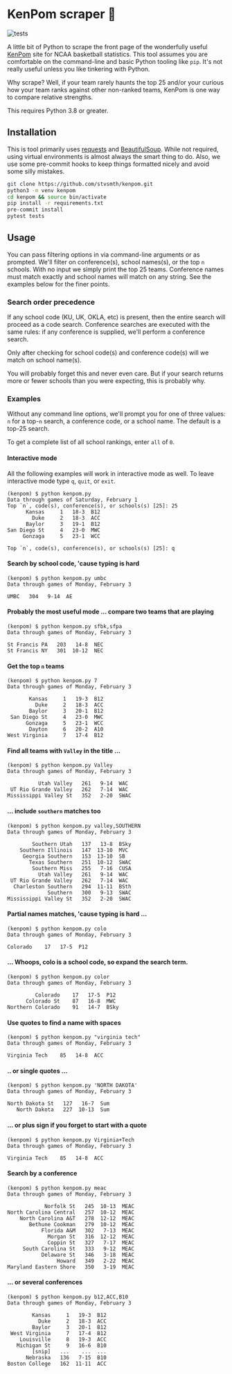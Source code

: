 # KenPom scraper 🏀

![tests](https://github.com/stvsmth/kenpom/workflows/tests/badge.svg)

A little bit of Python to scrape the front page of the wonderfully useful
[KenPom](https://kenpom.com) site for NCAA basketball statistics. This tool assumes
you are comfortable on the command-line and basic Python tooling like `pip`. It's
not really useful unless you like tinkering with Python.

Why scrape? Well, if your team rarely haunts the top 25 and/or your curious how your
team ranks against other non-ranked teams, KenPom is one way to compare relative
strengths.

This requires Python 3.8 or greater.

## Installation

This is tool primarily uses [requests](https://requests.readthedocs.io/en/master/)
and [BeautifulSoup](https://www.crummy.com/software/BeautifulSoup/bs4/doc/). While not
required, using virtual environments is almost always the smart thing to do. Also, we
use some pre-commit hooks to keep things formatted nicely and avoid some silly mistakes.

```bash
git clone https://github.com/stvsmth/kenpom.git
python3 -m venv kenpom
cd kenpom && source bin/activate
pip install -r requirements.txt
pre-commit install
pytest tests
```

## Usage

You can pass filtering options in via command-line arguments or as prompted. We'll
filter on conference(s), school names(s), or the top `n` schools. With no input we
simply print the top 25 teams. Conference names must match exactly and school names
will match on any string. See the examples below for the finer points.

### Search order precedence
If any school code (KU, UK, OKLA, etc) is present, then the entire search will
proceed as a code search. Conference searches are executed with the same rules: if any
conference is supplied, we'll perform a conference search.

Only after checking for school code(s) and conference code(s) will we match on school
name(s).

You will probably forget this and never even care. But if your search returns more or
fewer schools than you were expecting, this is probably why.

### Examples

Without any command line options, we'll prompt you for one of three values: `n` for
a top-`n` search, a conference code, or a school name. The default is a top-25 search.

To get a complete list of all school rankings, enter `all` of `0`.

#### Interactive mode

All the following examples will work in interactive mode as well. To leave interactive
mode type `q`, `quit`, or `exit`.

    (kenpom) $ python kenpom.py
    Data through games of Saturday, February 1
    Top `n`, code(s), conference(s), or schools(s) [25]: 25
          Kansas     1   18-3  B12
            Duke     2   18-3  ACC
          Baylor     3   19-1  B12
    San Diego St     4   23-0  MWC
         Gonzaga     5   23-1  WCC

    Top `n`, code(s), conference(s), or schools(s) [25]: q

[//]: # (Edit doc-gen.txt rather than the following content)
#### Search by school code, 'cause typing is hard
    (kenpom) $ python kenpom.py umbc
    Data through games of Monday, February 3

    UMBC   304   9-14  AE

[//]: # (Edit doc-gen.txt rather than the following content)
#### Probably the most useful mode ... compare two teams that are playing
    (kenpom) $ python kenpom.py sfbk,sfpa
    Data through games of Monday, February 3

    St Francis PA   203   14-8  NEC
    St Francis NY   301  10-12  NEC

[//]: # (Edit doc-gen.txt rather than the following content)
#### Get the top `n` teams
    (kenpom) $ python kenpom.py 7
    Data through games of Monday, February 3

           Kansas     1   19-3  B12
             Duke     2   18-3  ACC
           Baylor     3   20-1  B12
     San Diego St     4   23-0  MWC
          Gonzaga     5   23-1  WCC
           Dayton     6   20-2  A10
    West Virginia     7   17-4  B12

[//]: # (Edit doc-gen.txt rather than the following content)
#### Find all teams with `Valley` in the title ...
    (kenpom) $ python kenpom.py Valley
    Data through games of Monday, February 3

              Utah Valley   261   9-14  WAC
     UT Rio Grande Valley   262   7-14  WAC
    Mississippi Valley St   352   2-20  SWAC

[//]: # (Edit doc-gen.txt rather than the following content)
#### ... include `southern` matches too
    (kenpom) $ python kenpom.py valley,SOUTHERN
    Data through games of Monday, February 3

            Southern Utah   137   13-8  BSky
        Southern Illinois   147  13-10  MVC
         Georgia Southern   153  13-10  SB
           Texas Southern   251  10-12  SWAC
            Southern Miss   255   7-16  CUSA
              Utah Valley   261   9-14  WAC
     UT Rio Grande Valley   262   7-14  WAC
      Charleston Southern   294  11-11  BSth
                 Southern   300   9-13  SWAC
    Mississippi Valley St   352   2-20  SWAC

[//]: # (Edit doc-gen.txt rather than the following content)
#### Partial names matches, 'cause typing is hard ...
    (kenpom) $ python kenpom.py colo
    Data through games of Monday, February 3

    Colorado    17   17-5  P12

[//]: # (Edit doc-gen.txt rather than the following content)
#### ... Whoops, colo is a school code, so expand the search term.
    (kenpom) $ python kenpom.py color
    Data through games of Monday, February 3

             Colorado    17   17-5  P12
          Colorado St    87   16-8  MWC
    Northern Colorado    91   14-7  BSky

[//]: # (Edit doc-gen.txt rather than the following content)
#### Use quotes to find a name with spaces
    (kenpom) $ python kenpom.py "virginia tech"
    Data through games of Monday, February 3

    Virginia Tech    85   14-8  ACC

[//]: # (Edit doc-gen.txt rather than the following content)
#### .. or single quotes ...
    (kenpom) $ python kenpom.py 'NORTH DAKOTA'
    Data through games of Monday, February 3

    North Dakota St   127   16-7  Sum
       North Dakota   227  10-13  Sum

[//]: # (Edit doc-gen.txt rather than the following content)
#### ... or plus sign if you forget to start with a quote
    (kenpom) $ python kenpom.py Virginia+Tech
    Data through games of Monday, February 3

    Virginia Tech    85   14-8  ACC

[//]: # (Edit doc-gen.txt rather than the following content)
#### Search by a conference
    (kenpom) $ python kenpom.py meac
    Data through games of Monday, February 3

                Norfolk St   245  10-13  MEAC
    North Carolina Central   257  10-12  MEAC
        North Carolina A&T   278  12-12  MEAC
           Bethune Cookman   279  10-12  MEAC
               Florida A&M   302   7-13  MEAC
                 Morgan St   316  12-12  MEAC
                 Coppin St   327   7-17  MEAC
         South Carolina St   333   9-12  MEAC
               Delaware St   346   3-18  MEAC
                    Howard   349   2-22  MEAC
    Maryland Eastern Shore   350   3-19  MEAC

[//]: # (Edit doc-gen.txt rather than the following content)
#### ... or several conferences
    (kenpom) $ python kenpom.py b12,ACC,B10
    Data through games of Monday, February 3

            Kansas     1   19-3  B12
              Duke     2   18-3  ACC
            Baylor     3   20-1  B12
     West Virginia     7   17-4  B12
        Louisville     8   19-3  ACC
       Michigan St     9   16-6  B10
            [snip]   ...    ...  ...
          Nebraska   136   7-15  B10
    Boston College   162  11-11  ACC
